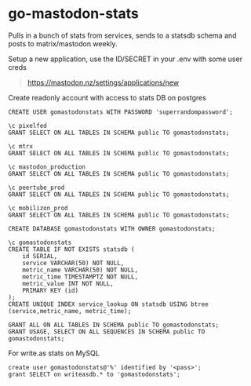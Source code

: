 # go-mastodon-stats
Pulls in a bunch of stats from services, sends to a statsdb schema and posts to matrix/mastodon weekly.

Setup a new application, use the ID/SECRET in your .env with some user creds
> https://mastodon.nz/settings/applications/new
    


Create readonly account with access to stats DB on postgres

```
CREATE USER gomastodonstats WITH PASSWORD 'superrandompassword';

\c pixelfed
GRANT SELECT ON ALL TABLES IN SCHEMA public TO gomastodonstats;

\c mtrx
GRANT SELECT ON ALL TABLES IN SCHEMA public TO gomastodonstats;

\c mastodon_production
GRANT SELECT ON ALL TABLES IN SCHEMA public TO gomastodonstats;

\c peertube_prod
GRANT SELECT ON ALL TABLES IN SCHEMA public TO gomastodonstats;

\c mobilizon_prod
GRANT SELECT ON ALL TABLES IN SCHEMA public TO gomastodonstats;

CREATE DATABASE gomastodonstats WITH OWNER gomastodonstats;

\c gomastodonstats
CREATE TABLE IF NOT EXISTS statsdb (
	id SERIAL,
	service VARCHAR(50) NOT NULL,
	metric_name VARCHAR(50) NOT NULL,
    metric_time TIMESTAMPTZ NOT NULL,
	metric_value INT NOT NULL,
    PRIMARY KEY (id)
);
CREATE UNIQUE INDEX service_lookup ON statsdb USING btree (service,metric_name, metric_time);

GRANT ALL ON ALL TABLES IN SCHEMA public TO gomastodonstats;
GRANT USAGE, SELECT ON ALL SEQUENCES IN SCHEMA public TO gomastodonstats;
```

For write.as stats on MySQL
```
create user gomastodonstats@'%' identified by '<pass>';
grant SELECT on writeasdb.* to 'gomastodonstats';
```